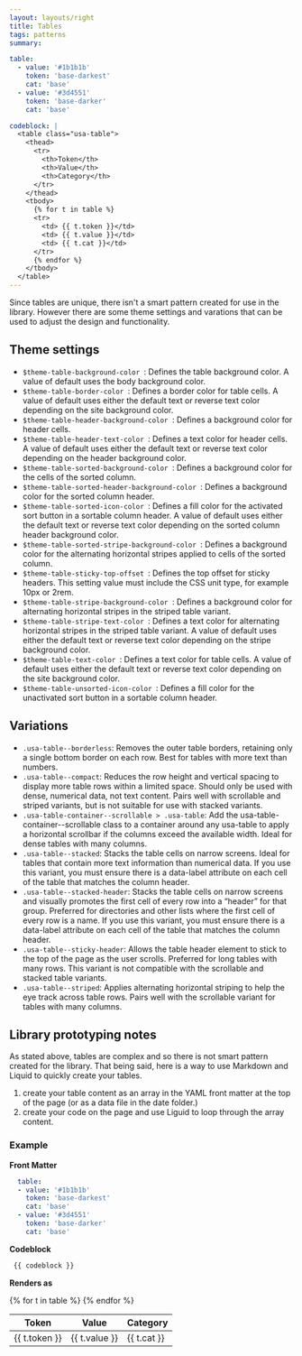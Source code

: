 ```yaml
---
layout: layouts/right
title: Tables
tags: patterns
summary:

table:
  - value: '#1b1b1b'
    token: 'base-darkest'
    cat: 'base'
  - value: '#3d4551'
    token: 'base-darker'
    cat: 'base'

codeblock: |
  <table class="usa-table">
    <thead>
      <tr>
        <th>Token</th>
        <th>Value</th>
        <th>Category</th>
      </tr>
    </thead>
    <tbody>
      {% for t in table %}
      <tr>
        <td> {{ t.token }}</td>
        <td> {{ t.value }}</td>
        <td> {{ t.cat }}</td>
      </tr>
      {% endfor %}
    </tbody>
  </table>
---
```


Since tables are unique, there isn't a smart pattern created for use in the library. However there are some theme settings and varations that can be used to adjust the design and functionality.

## Theme settings
- `$theme-table-background-color `: Defines the table background color. A value of default uses the body background color.
- `$theme-table-border-color `: Defines a border color for table cells. A value of default uses either the default text or reverse text color depending on the site background color.
- `$theme-table-header-background-color `: Defines a background color for header cells.
- `$theme-table-header-text-color `: Defines a text color for header cells. A value of default uses either the default text or reverse text color depending on the header background color.
- `$theme-table-sorted-background-color `: Defines a background color for the cells of the sorted column.
- `$theme-table-sorted-header-background-color `: Defines a background color for the sorted column header.
- `$theme-table-sorted-icon-color `: Defines a fill color for the activated sort button in a sortable column header. A value of default uses either the default text or reverse text color depending on the sorted column header background color.
- `$theme-table-sorted-stripe-background-color `: Defines a background color for the alternating horizontal stripes applied to cells of the sorted column.
- `$theme-table-sticky-top-offset `: Defines the top offset for sticky headers. This setting value must include the CSS unit type, for example 10px or 2rem.
- `$theme-table-stripe-background-color `: Defines a background color for alternating horizontal stripes in the striped table variant.
- `$theme-table-stripe-text-color `: Defines a text color for alternating horizontal stripes in the striped table variant. A value of default uses either the default text or reverse text color depending on the stripe background color.
- `$theme-table-text-color `: Defines a text color for table cells. A value of default uses either the default text or reverse text color depending on the site background color.
- `$theme-table-unsorted-icon-color `: Defines a fill color for the unactivated sort button in a sortable column header.

## Variations
- `.usa-table--borderless`: Removes the outer table borders, retaining only a single bottom border on each row. Best for tables with more text than numbers.
- `.usa-table--compact`: Reduces the row height and vertical spacing to display more table rows within a limited space. Should only be used with dense, numerical data, not text content. Pairs well with scrollable and striped variants, but is not suitable for use with stacked variants.
- `.usa-table-container--scrollable > .usa-table`: Add the usa-table-container--scrollable class to a container around any usa-table to apply a horizontal scrollbar if the columns exceed the available width. Ideal for dense tables with many columns.
- `.usa-table--stacked`: Stacks the table cells on narrow screens. Ideal for tables that contain more text information than numerical data. If you use this variant, you must ensure there is a data-label attribute on each cell of the table that matches the column header.
- `.usa-table--stacked-header`: Stacks the table cells on narrow screens and visually promotes the first cell of every row into a “header” for that group. Preferred for directories and other lists where the first cell of every row is a name. If you use this variant, you must ensure there is a data-label attribute on each cell of the table that matches the column header.
- `.usa-table--sticky-header`: Allows the table header element to stick to the top of the page as the user scrolls. Preferred for long tables with many rows. This variant is not compatible with the scrollable and stacked table variants.
- `.usa-table--striped`: Applies alternating horizontal striping to help the eye track across table rows. Pairs well with the scrollable variant for tables with many columns.

## Library prototyping notes
As stated above, tables are complex and so there is not smart pattern created for the library. That being said, here is a way to use Markdown and Liquid to quickly create your tables.

1. create your table content as an array in the YAML front matter at the top of the page (or as a data file in the date folder.)
2. create your code on the page and use Liguid to loop through the array content.

### Example
**Front Matter**
``` yml
  table:
  - value: '#1b1b1b'
    token: 'base-darkest'
    cat: 'base'
  - value: '#3d4551'
    token: 'base-darker'
    cat: 'base'
```

**Codeblock**
``` html
 {{ codeblock }}
```
**Renders as**
<table class="usa-table">
<thead>
<tr>
<th>Token</th>
<th>Value</th>
<th>Category</th>
</tr>
</thead>
<tbody>
{% for t in table %}
<tr>
<td> {{ t.token }}</td>
<td> {{ t.value }}</td>
<td> {{ t.cat }}</td>
</tr>
{% endfor %}
</tbody>
</table>